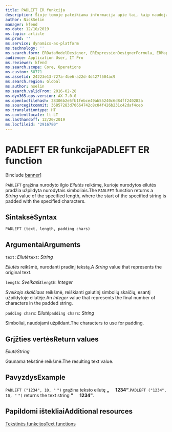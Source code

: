 ```yaml
---
title: PADLEFT ER funkcija
description: Šioje temoje pateikiama informacija apie tai, kaip naudojama PADLEFT elektroninių ataskaitų (ER) funkcija.
author: NickSelin
manager: kfend
ms.date: 12/10/2019
ms.topic: article
ms.prod: ''
ms.service: dynamics-ax-platform
ms.technology: ''
ms.search.form: ERDataModelDesigner, ERExpressionDesignerFormula, ERMappedFormatDesigner, ERModelMappingDesigner
audience: Application User, IT Pro
ms.reviewer: kfend
ms.search.scope: Core, Operations
ms.custom: 58771
ms.assetid: 24223e13-727a-4be6-a22d-4d427f504ac9
ms.search.region: Global
ms.author: nselin
ms.search.validFrom: 2016-02-28
ms.dyn365.ops.version: AX 7.0.0
ms.openlocfilehash: 28306b2e5fb1febce49ab55240c6d84ff240282a
ms.sourcegitcommit: 36857283d70664742c8c04f426b231c42daf4ceb
ms.translationtype: HT
ms.contentlocale: lt-LT
ms.lasthandoff: 12/20/2019
ms.locfileid: "2916780"
---
```

# <span data-ttu-id="6a38c-103"><a name="PADLEFT">PADLEFT ER funkcija</a></span><span class="sxs-lookup"><span data-stu-id="6a38c-103"><a name="PADLEFT">PADLEFT ER function</a></span></span>

[!include [banner](../includes/banner.md)]

<span data-ttu-id="6a38c-104">`PADLEFT` grąžina nurodyto ilgio *Eilutės* reikšmę, kurioje nurodytos eilutės pradžia užpildyta nurodytais simboliais.</span><span class="sxs-lookup"><span data-stu-id="6a38c-104">The `PADLEFT` function returns a *String* value of the specified length, where the start of the specified string is padded with the specified characters.</span></span>

## <a name="syntax"></a><span data-ttu-id="6a38c-105">Sintaksė</span><span class="sxs-lookup"><span data-stu-id="6a38c-105">Syntax</span></span>

```
PADLEFT (text, length, padding chars)
```

## <a name="arguments"></a><span data-ttu-id="6a38c-106">Argumentai</span><span class="sxs-lookup"><span data-stu-id="6a38c-106">Arguments</span></span>

<span data-ttu-id="6a38c-107">`text`: *Eilutė*</span><span class="sxs-lookup"><span data-stu-id="6a38c-107">`text`: *String*</span></span>

<span data-ttu-id="6a38c-108">*Eilutės* reikšmė, nurodanti pradinį tekstą.</span><span class="sxs-lookup"><span data-stu-id="6a38c-108">A *String* value that represents the original text.</span></span>

<span data-ttu-id="6a38c-109">`length`: *Sveikasis*</span><span class="sxs-lookup"><span data-stu-id="6a38c-109">`length`: *Integer*</span></span>

<span data-ttu-id="6a38c-110">*Sveikojo skaičiaus* reikšmė, reiškianti galutinį simbolių skaičių, esantį užpildytoje eilutėje.</span><span class="sxs-lookup"><span data-stu-id="6a38c-110">An *Integer* value that represents the final number of characters in the padded string.</span></span>

<span data-ttu-id="6a38c-111">`padding chars`: *Eilutė*</span><span class="sxs-lookup"><span data-stu-id="6a38c-111">`padding chars`: *String*</span></span>

<span data-ttu-id="6a38c-112">Simboliai, naudojami užpildant.</span><span class="sxs-lookup"><span data-stu-id="6a38c-112">The characters to use for padding.</span></span>

## <a name="return-values"></a><span data-ttu-id="6a38c-113">Grįžties vertės</span><span class="sxs-lookup"><span data-stu-id="6a38c-113">Return values</span></span>

<span data-ttu-id="6a38c-114">*Eilutė*</span><span class="sxs-lookup"><span data-stu-id="6a38c-114">*String*</span></span>

<span data-ttu-id="6a38c-115">Gaunama tekstinė reikšmė.</span><span class="sxs-lookup"><span data-stu-id="6a38c-115">The resulting text value.</span></span>

## <a name="example"></a><span data-ttu-id="6a38c-116">Pavyzdys</span><span class="sxs-lookup"><span data-stu-id="6a38c-116">Example</span></span>

<span data-ttu-id="6a38c-117">`PADLEFT ("1234", 10, "`&nbsp;`")` grąžina teksto eilutę **„&nbsp;&nbsp;&nbsp;&nbsp;&nbsp;&nbsp;1234“**.</span><span class="sxs-lookup"><span data-stu-id="6a38c-117">`PADLEFT ("1234", 10, "`&nbsp;`")` returns the text string **"&nbsp;&nbsp;&nbsp;&nbsp;&nbsp;&nbsp;1234"**.</span></span>

## <a name="additional-resources"></a><span data-ttu-id="6a38c-118">Papildomi ištekliai</span><span class="sxs-lookup"><span data-stu-id="6a38c-118">Additional resources</span></span>

[<span data-ttu-id="6a38c-119">Tekstinės funkcijos</span><span class="sxs-lookup"><span data-stu-id="6a38c-119">Text functions</span></span>](er-functions-category-text.md)
